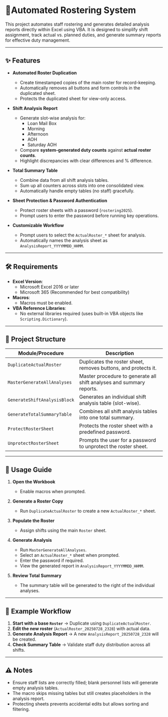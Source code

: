 # 📄Automated Rostering System

This project automates staff rostering and generates detailed analysis reports directly within Excel using VBA. It is designed to simplify shift assignment, track actual vs. planned duties, and generate summary reports for effective duty management.

---

## ✨ Features
- **Automated Roster Duplication**
  - Create timestamped copies of the main roster for record-keeping.
  - Automatically removes all buttons and form controls in the duplicated sheet.
  - Protects the duplicated sheet for view-only access.

- **Shift Analysis Report**
  - Generate slot-wise analysis for:
    - Loan Mail Box
    - Morning
    - Afternoon
    - AOH
    - Saturday AOH
  - Compare **system-generated duty counts** against **actual roster counts**.
  - Highlight discrepancies with clear differences and % difference.

- **Total Summary Table**
  - Combine data from all shift analysis tables.
  - Sum up all counters across slots into one consolidated view.
  - Automatically handle empty tables (no staff) gracefully.

- **Sheet Protection & Password Authentication**
  - Protect roster sheets with a password (`rostering2025`).
  - Prompt users to enter the password before running key operations.

- **Customizable Workflow**
  - Prompt users to select the `ActualRoster_*` sheet for analysis.
  - Automatically names the analysis sheet as `AnalysisReport_YYYYMMDD_HHMM`.

---

## 🛠 Requirements
- **Excel Version**:
  - Microsoft Excel 2016 or later  
  - Microsoft 365 (Recommended for best compatibility)
- **Macros**:
  - Macros must be enabled.
- **VBA Reference Libraries**:
  - No external libraries required (uses built-in VBA objects like `Scripting.Dictionary`).

---

## 📂 Project Structure
| Module/Procedure               | Description                                                                 |
|---------------------------------|-----------------------------------------------------------------------------|
| `DuplicateActualRoster`         | Duplicates the roster sheet, removes buttons, and protects it.             |
| `MasterGenerateAllAnalyses`     | Master procedure to generate all shift analyses and summary reports.       |
| `GenerateShiftAnalysisBlock`    | Generates an individual shift analysis table (slot-wise).                  |
| `GenerateTotalSummaryTable`     | Combines all shift analysis tables into one total summary.                 |
| `ProtectRosterSheet`            | Protects the roster sheet with a predefined password.                     |
| `UnprotectRosterSheet`          | Prompts the user for a password to unprotect the roster sheet.             |

---

## 🚀 Usage Guide
1. **Open the Workbook**
   - Enable macros when prompted.
   
2. **Generate a Roster Copy**
   - Run `DuplicateActualRoster` to create a new `ActualRoster_*` sheet.

3. **Populate the Roster**
   - Assign shifts using the main `Roster` sheet.

4. **Generate Analysis**
   - Run `MasterGenerateAllAnalyses`.
   - Select an `ActualRoster_*` sheet when prompted.
   - Enter the password if required.
   - View the generated report in `AnalysisReport_YYYYMMDD_HHMM`.

5. **Review Total Summary**
   - The summary table will be generated to the right of the individual analyses.

---

## 🧩 Example Workflow
1. **Start with a base `Roster`** → Duplicate using `DuplicateActualRoster`.  
2. **Edit the new roster** (`ActualRoster_20250728_2328`) with actual data.  
3. **Generate Analysis Report** → A new `AnalysisReport_20250728_2328` will be created.  
4. **Check Summary Table** → Validate staff duty distribution across all shifts.

---

## ⚠ Notes
- Ensure staff lists are correctly filled; blank personnel lists will generate empty analysis tables.
- The macro skips missing tables but still creates placeholders in the analysis report.
- Protecting sheets prevents accidental edits but allows sorting and filtering.
